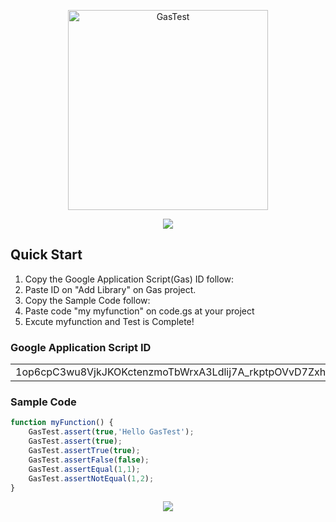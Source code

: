 
<p align="center">
    <img src="https://github.com/Tsukimori-Izumi/GasTest/assets/39443516/e216a86f-d2b1-4633-847b-1e19de6ba316" alt="GasTest" height="320" width="320"/>
</p>
<p align="center">
<a href='https://github.com/google/clasp'>
    <img src='https://img.shields.io/badge/built%20with-clasp-4285f4.svg'>
</a>
</p>

## Quick Start

1. Copy the Google Application Script(Gas) ID follow:
2. Paste ID on "Add Library" on Gas project.
3. Copy the Sample Code follow:
4. Paste code "my myfunction" on code.gs at your project
5. Excute myfunction and Test is Complete!

### Google Application Script ID
<table>
  <tr>
    <td align="center">
        1op6cpC3wu8VjkJKOKctenzmoTbWrxA3Ldlij7A_rkptpOVvD7Zxhx_9e
    </td>
  </tr>
</table>

### Sample Code
```javascript
function myFunction() {
    GasTest.assert(true,'Hello GasTest');
    GasTest.assert(true);
    GasTest.assertTrue(true);
    GasTest.assertFalse(false);
    GasTest.assertEqual(1,1);
    GasTest.assertNotEqual(1,2);
}
```
<p align="center">
<a href='https://www.youtube.com/watch?v=13LmUtWeyTo' target="_blank">
    <img src='https://img.youtube.com/vi/13LmUtWeyTo/0.jpg'>
</a>
</p>
